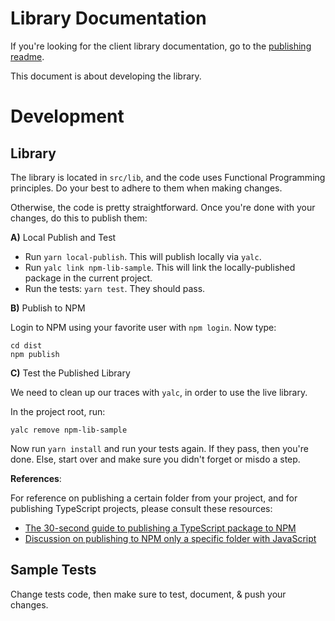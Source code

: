 # Library Documentation

If you're looking for the client library documentation, go to the [publishing readme](src/publish/README.md).

This document is about developing the library.

# Development

## Library

The library is located in `src/lib`, and the code uses Functional Programming principles.  Do your best to adhere to them when making changes.

Otherwise, the code is pretty straightforward.  Once you're done with your changes, do this to publish them:

**A)** Local Publish and Test

- Run `yarn local-publish`.  This will publish locally via `yalc`.
- Run `yalc link npm-lib-sample`.  This will link the locally-published package in the current project.
- Run the tests: `yarn test`.  They should pass.

**B)** Publish to NPM

Login to NPM using your favorite user with `npm login`.  Now type:

```shell
cd dist
npm publish
```

**C)** Test the Published Library

We need to clean up our traces with `yalc`, in order to use the live library.

In the project root, run:

```shell
yalc remove npm-lib-sample
```

Now run `yarn install` and run your tests again.  If they pass, then you're done.  Else, start over and make sure you didn't forget or misdo a step.

**References**:

For reference on publishing a certain folder from your project, and for publishing TypeScript projects, please consult these resources:

- [The 30-second guide to publishing a TypeScript package to NPM](https://cameronnokes.com/blog/the-30-second-guide-to-publishing-a-typescript-package-to-npm/)
- [Discussion on publishing to NPM only a specific folder with JavaScript](https://stackoverflow.com/a/39946795/6239668)


## Sample Tests

Change tests code, then make sure to test, document, & push your changes.
